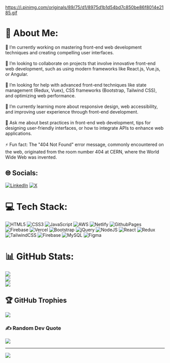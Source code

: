 https://i.pinimg.com/originals/89/75/d1/8975d1b1d54bd7c850be86f8014e2185.gif








# 💫 About Me:
🔭 I’m currently working on mastering front-end web development techniques and creating compelling user interfaces.<br><br>👯 I’m looking to collaborate on projects that involve innovative front-end web development, such as using modern frameworks like React.js, Vue.js, or Angular.<br><br>🤝 I’m looking for help with advanced front-end techniques like state management (Redux, Vuex), CSS frameworks (Bootstrap, Tailwind CSS), and optimizing web performance.<br><br>🌱 I’m currently learning more about responsive design, web accessibility, and improving user experience through front-end development.<br><br>💬 Ask me about best practices in front-end web development, tips for designing user-friendly interfaces, or how to integrate APIs to enhance web applications.<br><br>⚡ Fun fact: The "404 Not Found" error message, commonly encountered on the web, originated from the room number 404 at CERN, where the World Wide Web was invented.


## 🌐 Socials:
[![LinkedIn](https://img.shields.io/badge/LinkedIn-%230077B5.svg?logo=linkedin&logoColor=white)](https://linkedin.com/in/https://www.linkedin.com/in/aditya-ingole3031/) [![X](https://img.shields.io/badge/X-black.svg?logo=X&logoColor=white)](https://x.com/https://x.com/AdityaIn13) 

# 💻 Tech Stack:
![HTML5](https://img.shields.io/badge/html5-%23E34F26.svg?style=flat&logo=html5&logoColor=white) ![CSS3](https://img.shields.io/badge/css3-%231572B6.svg?style=flat&logo=css3&logoColor=white) ![JavaScript](https://img.shields.io/badge/javascript-%23323330.svg?style=flat&logo=javascript&logoColor=%23F7DF1E) ![AWS](https://img.shields.io/badge/AWS-%23FF9900.svg?style=flat&logo=amazon-aws&logoColor=white) ![Netlify](https://img.shields.io/badge/netlify-%23000000.svg?style=flat&logo=netlify&logoColor=#00C7B7) ![GithubPages](https://img.shields.io/badge/github%20pages-121013?style=flat&logo=github&logoColor=white) ![Firebase](https://img.shields.io/badge/firebase-%23039BE5.svg?style=flat&logo=firebase) ![Vercel](https://img.shields.io/badge/vercel-%23000000.svg?style=flat&logo=vercel&logoColor=white) ![Bootstrap](https://img.shields.io/badge/bootstrap-%238511FA.svg?style=flat&logo=bootstrap&logoColor=white) ![jQuery](https://img.shields.io/badge/jquery-%230769AD.svg?style=flat&logo=jquery&logoColor=white) ![NodeJS](https://img.shields.io/badge/node.js-6DA55F?style=flat&logo=node.js&logoColor=white) ![React](https://img.shields.io/badge/react-%2320232a.svg?style=flat&logo=react&logoColor=%2361DAFB) ![Redux](https://img.shields.io/badge/redux-%23593d88.svg?style=flat&logo=redux&logoColor=white) ![TailwindCSS](https://img.shields.io/badge/tailwindcss-%2338B2AC.svg?style=flat&logo=tailwind-css&logoColor=white) ![Firebase](https://img.shields.io/badge/firebase-a08021?style=flat&logo=firebase&logoColor=ffcd34) ![MySQL](https://img.shields.io/badge/mysql-4479A1.svg?style=flat&logo=mysql&logoColor=white) ![Figma](https://img.shields.io/badge/figma-%23F24E1E.svg?style=flat&logo=figma&logoColor=white)
# 📊 GitHub Stats:
![](https://github-readme-stats.vercel.app/api?username=Aditya-Ingole&theme=dark&hide_border=false&include_all_commits=false&count_private=false)<br/>
![](https://github-readme-streak-stats.herokuapp.com/?user=Aditya-Ingole&theme=dark&hide_border=false)<br/>
![](https://github-readme-stats.vercel.app/api/top-langs/?username=Aditya-Ingole&theme=dark&hide_border=false&include_all_commits=false&count_private=false&layout=compact)

## 🏆 GitHub Trophies
![](https://github-profile-trophy.vercel.app/?username=Aditya-Ingole&theme=codeSTACKr&no-frame=false&no-bg=false&margin-w=4)

### ✍️ Random Dev Quote
![](https://quotes-github-readme.vercel.app/api?type=horizontal&theme=tokyonight)

---
[![](https://visitcount.itsvg.in/api?id=Aditya-Ingole&icon=7&color=0)](https://visitcount.itsvg.in)

<!-- Proudly created with GPRM ( https://gprm.itsvg.in ) -->
